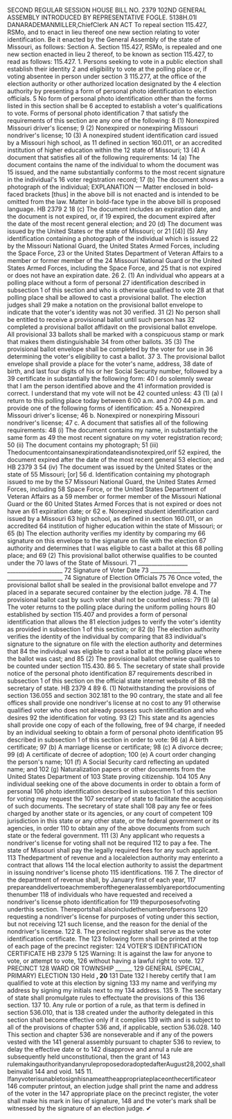 SECOND REGULAR SESSION
HOUSE BILL NO. 2379
102ND GENERAL ASSEMBLY
INTRODUCED BY REPRESENTATIVE FOGLE.
5138H.01I DANARADEMANMILLER,ChiefClerk
AN ACT
To repeal section 115.427, RSMo, and to enact in lieu thereof one new section relating to
voter identification.
Be it enacted by the General Assembly of the state of Missouri, as follows:
Section A. Section 115.427, RSMo, is repealed and one new section enacted in lieu
2 thereof, to be known as section 115.427, to read as follows:
115.427. 1. Persons seeking to vote in a public election shall establish their identity
2 and eligibility to vote at the polling place or, if voting absentee in person under section
3 115.277, at the office of the election authority or other authorized location designated by the
4 election authority by presenting a form of personal photo identification to election officials.
5 No form of personal photo identification other than the forms listed in this section shall be
6 accepted to establish a voter's qualifications to vote. Forms of personal photo identification
7 that satisfy the requirements of this section are any one of the following:
8 (1) Nonexpired Missouri driver's license;
9 (2) Nonexpired or nonexpiring Missouri nondriver's license;
10 (3) A nonexpired student identification card issued by a Missouri high school, as
11 defined in section 160.011, or an accredited institution of higher education within the
12 state of Missouri;
13 (4) A document that satisfies all of the following requirements:
14 (a) The document contains the name of the individual to whom the document was
15 issued, and the name substantially conforms to the most recent signature in the individual's
16 voter registration record;
17 (b) The document shows a photograph of the individual;
EXPLANATION — Matter enclosed in bold-faced brackets [thus] in the above bill is not enacted and is
intended to be omitted from the law. Matter in bold-face type in the above bill is proposed language.
HB 2379 2
18 (c) The document includes an expiration date, and the document is not expired, or, if
19 expired, the document expired after the date of the most recent general election; and
20 (d) The document was issued by the United States or the state of Missouri; or
21 [(4)] (5) Any identification containing a photograph of the individual which is issued
22 by the Missouri National Guard, the United States Armed Forces, including the Space Force,
23 or the United States Department of Veteran Affairs to a member or former member of the
24 Missouri National Guard or the United States Armed Forces, including the Space Force, and
25 that is not expired or does not have an expiration date.
26 2. (1) An individual who appears at a polling place without a form of personal
27 identification described in subsection 1 of this section and who is otherwise qualified to vote
28 at that polling place shall be allowed to cast a provisional ballot. The election judges shall
29 make a notation on the provisional ballot envelope to indicate that the voter's identity was not
30 verified.
31 (2) No person shall be entitled to receive a provisional ballot until such person has
32 completed a provisional ballot affidavit on the provisional ballot envelope. All provisional
33 ballots shall be marked with a conspicuous stamp or mark that makes them distinguishable
34 from other ballots.
35 (3) The provisional ballot envelope shall be completed by the voter for use in
36 determining the voter's eligibility to cast a ballot.
37 3. The provisional ballot envelope shall provide a place for the voter's name, address,
38 date of birth, and last four digits of his or her Social Security number, followed by a
39 certificate in substantially the following form:
40 I do solemnly swear that I am the person identified above and the
41 information provided is correct. I understand that my vote will not be
42 counted unless:
43 (1) (a) I return to this polling place today between 6:00 a.m. and 7:00
44 p.m. and provide one of the following forms of identification:
45 a. Nonexpired Missouri driver's license;
46 b. Nonexpired or nonexpiring Missouri nondriver's license;
47 c. A document that satisfies all of the following requirements:
48 (i) The document contains my name, in substantially the same form as
49 the most recent signature on my voter registration record;
50 (ii) The document contains my photograph;
51 (iii) Thedocumentcontainsanexpirationdateandisnotexpired,orif
52 expired, the document expired after the date of the most recent general
53 election; and
HB 2379 3
54 (iv) The document was issued by the United States or the state of
55 Missouri; [or]
56 d. Identification containing my photograph issued to me by the
57 Missouri National Guard, the United States Armed Forces, including
58 Space Force, or the United States Department of Veteran Affairs as a
59 member or former member of the Missouri National Guard or the
60 United States Armed Forces that is not expired or does not have an
61 expiration date; or
62 e. Nonexpired student identification card issued by a Missouri
63 high school, as defined in section 160.011, or an accredited
64 institution of higher education within the state of Missouri; or
65 (b) The election authority verifies my identity by comparing my
66 signature on this envelope to the signature on file with the election
67 authority and determines that I was eligible to cast a ballot at this
68 polling place; and
69 (2) This provisional ballot otherwise qualifies to be counted under the
70 laws of the State of Missouri.
71 __________________ ____________________
72 Signature of Voter Date
73 __________________ ____________________
74 Signature of Election Officials
75
76 Once voted, the provisional ballot shall be sealed in the provisional ballot envelope and
77 placed in a separate secured container by the election judge.
78 4. The provisional ballot cast by such voter shall not be counted unless:
79 (1) (a) The voter returns to the polling place during the uniform polling hours
80 established by section 115.407 and provides a form of personal identification that allows the
81 election judges to verify the voter's identity as provided in subsection 1 of this section; or
82 (b) The election authority verifies the identity of the individual by comparing that
83 individual's signature to the signature on file with the election authority and determines that
84 the individual was eligible to cast a ballot at the polling place where the ballot was cast; and
85 (2) The provisional ballot otherwise qualifies to be counted under section 115.430.
86 5. The secretary of state shall provide notice of the personal photo identification
87 requirements described in subsection 1 of this section on the official state internet website of
88 the secretary of state.
HB 2379 4
89 6. (1) Notwithstanding the provisions of section 136.055 and section 302.181 to the
90 contrary, the state and all fee offices shall provide one nondriver's license at no cost to any
91 otherwise qualified voter who does not already possess such identification and who desires
92 the identification for voting.
93 (2) This state and its agencies shall provide one copy of each of the following, free of
94 charge, if needed by an individual seeking to obtain a form of personal photo identification
95 described in subsection 1 of this section in order to vote:
96 (a) A birth certificate;
97 (b) A marriage license or certificate;
98 (c) A divorce decree;
99 (d) A certificate of decree of adoption;
100 (e) A court order changing the person's name;
101 (f) A Social Security card reflecting an updated name; and
102 (g) Naturalization papers or other documents from the United States Department of
103 State proving citizenship.
104
105 Any individual seeking one of the above documents in order to obtain a form of personal
106 photo identification described in subsection 1 of this section for voting may request the
107 secretary of state to facilitate the acquisition of such documents. The secretary of state shall
108 pay any fee or fees charged by another state or its agencies, or any court of competent
109 jurisdiction in this state or any other state, or the federal government or its agencies, in order
110 to obtain any of the above documents from such state or the federal government.
111 (3) Any applicant who requests a nondriver's license for voting shall not be required
112 to pay a fee. The state of Missouri shall pay the legally required fees for any such applicant.
113 Thedepartment of revenue and a localelection authority may enterinto a contract that allows
114 the local election authority to assist the department in issuing nondriver's license photo
115 identifications.
116 7. The director of the department of revenue shall, by January first of each year,
117 prepareanddelivertoeachmemberofthegeneralassemblyareportdocumentingthenumber
118 of individuals who have requested and received a nondriver's license photo identification for
119 thepurposesofvoting underthis section. Thereportshall alsoincludethenumberofpersons
120 requesting a nondriver's license for purposes of voting under this section, but not receiving
121 such license, and the reason for the denial of the nondriver's license.
122 8. The precinct register shall serve as the voter identification certificate. The
123 following form shall be printed at the top of each page of the precinct register:
124 VOTER'S IDENTIFICATION CERTIFICATE
HB 2379 5
125 Warning: It is against the law for anyone to vote, or attempt to vote,
126 without having a lawful right to vote.
127 PRECINCT
128 WARD OR TOWNSHIP ______
129 GENERAL (SPECIAL, PRIMARY) ELECTION
130 Held ______, 20______
131 Date
132 I hereby certify that I am qualified to vote at this election by signing
133 my name and verifying my address by signing my initials next to my
134 address.
135 9. The secretary of state shall promulgate rules to effectuate the provisions of this
136 section.
137 10. Any rule or portion of a rule, as that term is defined in section 536.010, that is
138 created under the authority delegated in this section shall become effective only if it complies
139 with and is subject to all of the provisions of chapter 536 and, if applicable, section 536.028.
140 This section and chapter 536 are nonseverable and if any of the powers vested with the
141 general assembly pursuant to chapter 536 to review, to delay the effective date or to
142 disapprove and annul a rule are subsequently held unconstitutional, then the grant of
143 rulemakingauthorityandanyruleproposedoradoptedafterAugust28,2002,shallbeinvalid
144 and void.
145 11. Ifanyvoterisunabletosignhisnameattheappropriateplaceonthecertificateor
146 computer printout, an election judge shall print the name and address of the voter in the
147 appropriate place on the precinct register, the voter shall make his mark in lieu of signature,
148 and the voter's mark shall be witnessed by the signature of an election judge.
✔